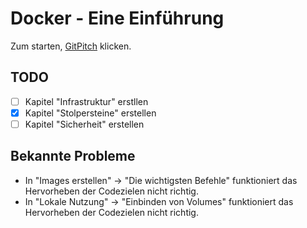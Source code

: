 # Docker - Eine Einführung

Zum starten, [GitPitch](https://gitpitch.com/nilsramsperger/vortrag-docker) klicken.

## TODO

* [ ] Kapitel "Infrastruktur" erstllen
* [x] Kapitel "Stolpersteine" erstellen
* [ ] Kapitel "Sicherheit" erstellen

## Bekannte Probleme

* In "Images erstellen" -> "Die wichtigsten Befehle" funktioniert das Hervorheben der Codezielen nicht richtig.
* In "Lokale Nutzung" -> "Einbinden von Volumes" funktioniert das Hervorheben der Codezielen nicht richtig.